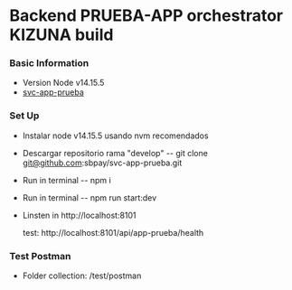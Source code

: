# Backend PRUEBA-APP orchestrator KIZUNA build

### Basic Information

-   Version Node v14.15.5
-   [svc-app-prueba](https://github.com/svc-app-prueba)

### Set Up

-   Instalar node v14.15.5 usando nvm recomendados
-   Descargar repositorio rama "develop" -- git clone git@github.com:sbpay/svc-app-prueba.git
-   Run in terminal       -- npm i
-   Run in terminal       -- npm run start:dev
-   Linsten in http://localhost:8101 

    test: http://localhost:8101/api/app-prueba/health

### Test Postman

-   Folder collection: /test/postman